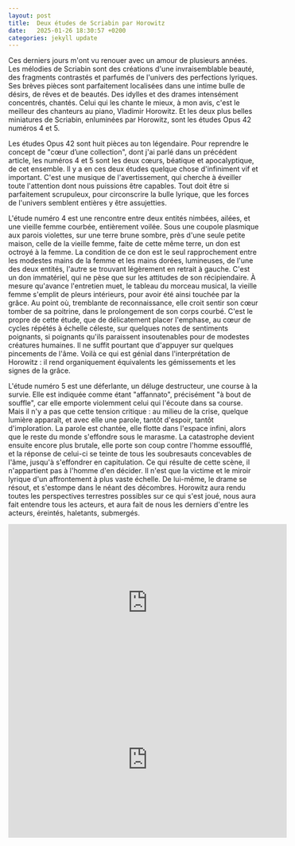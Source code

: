 ```yaml
---
layout: post
title:  Deux études de Scriabin par Horowitz
date:   2025-01-26 18:30:57 +0200
categories: jekyll update
---
```


Ces derniers jours m'ont vu renouer avec un amour de plusieurs années. Les mélodies de Scriabin sont des créations d'une invraisemblable beauté, des fragments contrastés et parfumés de l'univers des perfections lyriques. Ses brèves pièces sont parfaitement localisées dans une intime bulle de désirs, de rêves et de beautés. Des idylles et des drames intensément concentrés, chantés. Celui qui les chante le mieux, à mon avis, c'est le meilleur des chanteurs au piano, Vladimir Horowitz. Et les deux plus belles miniatures de Scriabin, enluminées par Horowitz, sont les études Opus 42 numéros 4 et 5.

Les études Opus 42 sont huit pièces au ton légendaire. Pour reprendre le concept de "cœur d’une collection", dont j'ai parlé dans un précédent article, les numéros 4 et 5 sont les deux cœurs, béatique et apocalyptique, de cet ensemble. Il y a en ces deux études quelque chose d'infiniment vif et important. C'est une musique de l'avertissement, qui cherche à éveiller toute l'attention dont nous puissions être capables. Tout doit être si parfaitement scrupuleux, pour circonscrire la bulle lyrique, que les forces de l'univers semblent entières y être assujetties. 

L'étude numéro 4 est une rencontre entre deux entités nimbées, ailées, et une vieille femme courbée, entièrement voilée. Sous une coupole plasmique aux parois violettes, sur une terre brune sombre, près d'une seule petite maison, celle de la vieille femme, faite de cette même terre, un don est octroyé à la femme. La condition de ce don est le seul rapprochement entre les modestes mains de la femme et les mains dorées, lumineuses, de l'une des deux entités, l'autre se trouvant légèrement en retrait à gauche. C'est un don immatériel, qui ne pèse que sur les attitudes de son récipiendaire. À mesure qu'avance l'entretien muet, le tableau du morceau musical, la vieille femme s'emplit de pleurs intérieurs, pour avoir été ainsi touchée par la grâce. Au point où, tremblante de reconnaissance, elle croit sentir son cœur tomber de sa poitrine, dans le prolongement de son corps courbé. C'est le propre de cette étude, que de délicatement placer l'emphase, au cœur de cycles répétés à échelle céleste, sur quelques notes de sentiments poignants, si poignants qu'ils paraissent insoutenables pour de modestes créatures humaines. Il ne suffit pourtant que d'appuyer sur quelques pincements de l'âme. Voilà ce qui est génial dans l'interprétation de Horowitz : il rend organiquement équivalents les gémissements et les signes de la grâce.

L'étude numéro 5 est une déferlante, un déluge destructeur, une course à la survie. Elle est indiquée comme étant "affannato", précisément "à bout de souffle", car elle emporte violemment celui qui l'écoute dans sa course. Mais il n'y a pas que cette tension critique : au milieu de la crise, quelque lumière apparaît, et avec elle une parole, tantôt d'espoir, tantôt d'imploration. La parole est chantée, elle flotte dans l'espace infini, alors que le reste du monde s'effondre sous le marasme. La catastrophe devient ensuite encore plus brutale, elle porte son coup contre l'homme essoufflé, et la réponse de celui-ci se teinte de tous les soubresauts concevables de l'âme, jusqu'à s'effondrer en capitulation. Ce qui résulte de cette scène, il n'appartient pas à l'homme d'en décider. Il n'est que la victime et le miroir lyrique d'un affrontement à plus vaste échelle. De lui-même, le drame se résout, et s'estompe dans le néant des décombres. Horowitz aura rendu toutes les perspectives terrestres possibles sur ce qui s'est joué, nous aura fait entendre tous les acteurs, et aura fait de nous les derniers d'entre les acteurs, éreintés, haletants, submergés.

<iframe width="560" height="315" src="https://www.youtube.com/embed/dn2pgqU5RMM?si=PsEif2TS4G9Sqa7S" title="YouTube video player" frameborder="0" allow="accelerometer; autoplay; clipboard-write; encrypted-media; gyroscope; picture-in-picture; web-share" referrerpolicy="strict-origin-when-cross-origin" allowfullscreen></iframe>

<iframe width="560" height="315" src="https://www.youtube.com/embed/Gsr1QP39LWo?si=ubIa6Fr8a9nvZZpY" title="YouTube video player" frameborder="0" allow="accelerometer; autoplay; clipboard-write; encrypted-media; gyroscope; picture-in-picture; web-share" referrerpolicy="strict-origin-when-cross-origin" allowfullscreen></iframe>

